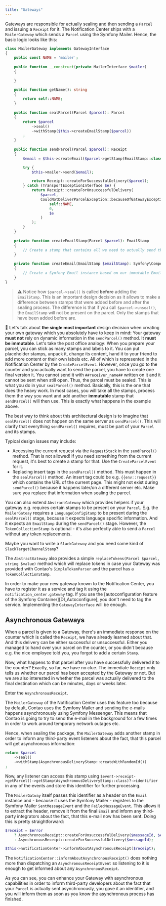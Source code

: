 ```yaml
---
title: "Gateways"
---
```


Gateways are responsible for actually sealing and then sending a `Parcel` and issuing a `Receipt` for it.
The Notification Center ships with a `MailerGateway` which sends a `Parcel` using the Symfony Mailer.
Hence, the basic logic looks like this:

```php
class MailerGateway implements GatewayInterface
{
    public const NAME = 'mailer';
    
    public function __construct(private MailerInterface $mailer) 
    {
    
    }

    public function getName(): string
    {
        return self::NAME;
    }
    
    public function sealParcel(Parcel $parcel): Parcel
    {
        return $parcel
            ->seal()
            ->withStamp($this->createEmailStamp($parcel))
        ;
    }
    
    public function sendParcel(Parcel $parcel): Receipt
    {
        $email = $this->createEmail($parcel->getStamp(EmailStamp::class));

        try {
            $this->mailer->send($email);

            return Receipt::createForSuccessfulDelivery($parcel);
        } catch (TransportExceptionInterface $e) {
            return Receipt::createForUnsuccessfulDelivery(
                $parcel,
                CouldNotDeliverParcelException::becauseOfGatewayException(
                    self::NAME,
                    0,
                    $e
                )
            );
        }
    }
    
    private function createEmailStamp(Parcel $parcel): EmailStamp
    {
        // Create a stamp that contains all we need to actually send the e-mail
    }
    
    private function createEmail(EmailStamp $emailStamp): Symfony\Component\Mime\Email
    {
        // Create a Symfony Email instance based on our immutable EmailStamp
    }
}
```

> ⚠️ Notice how `$parcel->seal()` is called **before** adding the `EmailStamp`. This is an important design decision
> as it allows to make a difference between stamps that were added before and after the sealing process. The difference
> is that if you call `$parcel->unseal()`, the `EmailStamp` will not be present on the parcel. Only the stamps that have
> been added before are.

🚨 Let's talk about **the single most important** design decision when creating your own gateway which you
absolutely have to keep in mind: Your gateway **must not** rely on dynamic information in the `sendParcel()`
method. It **must be immutable**. Let's take the post office analogy: When you prepare your parcel, you can stick as many stamps and labels to
it. You can put placeholder stamps, unpack it, change its content, hand it to your friend to add more content or their own
labels etc. All of which is represented in the Notification Center by the `CreateParcelEvent`. However,
once you go to the counter and you actually want to send the parcel, you have to create one final version it. You cannot send it with `##receiver_name##` written on it and it cannot be sent when still open.
Thus, the parcel must be sealed. This is what you do in your `sealParcel()` method. Basically, this
is the one that does the heavy work. In most cases, you will take all the stamps, process them the way you want and
add another **immutable** stamp that `sendParcel()` will then use. This is exactly what happens in the example above.

The best way to think about this architectural design is to imagine that `sealParcel()` does not happen on the
same server as `sendParcel()`. This will clarify that everything `sendParcel()` requires, must be part of your
`Parcel` and its stamps.

Typical design issues may include:

* Accessing the current request via the `RequestStack` in the `sendParcel()` method. That is not allowed! If you
  need something from the current request, it's best to create a stamp for that. Use the `CreateParcelEvent` for it.
* Replacing insert tags in the `sendParcel()` method. This must happen in the `sealParcel()` method. An insert tag
  could be e.g. `{{env::request}}` which contains the URL of the current page. This might not exist during `sendParcel()`
  because it happens later/on a different server etc. Make sure you replace that information when sealing the parcel.

You can also extend `AbstractGateway` which provides helpers if your gateway e.g. requires certain stamps
to be present on your `Parcel`. E.g. the `MailerGateay` requires a `LanguageConfigStamp` to be present during the
`sealParcel()` stage, because it expects language specific information. And it expects an `EmailStamp` during
the `sendParcel()` stage. However, the `TokenCollectionStamp` is optional - it's also perfectly able
to send a `Parcel` without any token replacements.

Maybe you want to write a `SlackGateway` and you need some kind of `SlackTargetChannelStamp`?

The `AbstractGateway` also provides a simple `replaceTokens(Parcel $parcel, string $value)` method which will replace
tokens in case your Gateway was provided with Contao's `SimpleTokenParser` and the parcel has a `TokenCollectionStamp`.

In order to make your new gateway known to the Notification Center, you have to register it as a
service and tag it using the `notification_center.gateway` tag. If you use the [autoconfiguration
feature of the Symfony Container][DI_Autoconfigure], you don't need to tag the service. Implementing the
`GatewayInterface` will be enough.

## Asynchronous Gateways

When a parcel is given to a Gateway, there's an immediate response on the counter which is called the `Receipt`, we have
already learned about that. And this delivery can be either successful or unsuccessful. Either you managed to hand over
your parcel on the counter, or you didn't because e.g. the nice employee told you, you forgot to add a certain `Stamp`.

Now, what happens to that parcel after you have successfully delivered it to the counter? Exactly, so far, we have no clue.
The immediate `Receipt` only tells us whether our parcel has been accepted by the Gateway or not. But we are also interested
in whether the parcel was actually delivered to the final destination which can be minutes, days or weeks later.

Enter the `AsynchronousReceipt`.

The `MailerGateway` of the Notification Center uses this feature too because by default, Contao uses the Symfony Mailer
and sending the e-mails happens asynchronously using Symfony Messenger. This means that Contao is going to try to send
the e-mail in the background for a few times in order to work around temporary network outages etc.

Hence, when sealing the package, the `MailerGateway` adds another stamp in order to inform any third-party event listeners
about the fact, that this parcel will get asynchronous information:

```php
return $parcel
    ->seal()
    ->withStamp(AsynchronousDeliveryStamp::createWithRandomId())
;
```

Now, any listener can access this stamp using `$event->receipt->getParcel()->getStamp(AsynchronousDeliveryStamp::class)?->identifier`
in any of the events and store this identifier for further processing.

The `MailerGatway` itself passes this identifier as a header on the `Email` instance and - because it uses the Symfony Mailer -
registers to the Symfony Mailer `SentMessageEvent` and the `FailedMessageEvent`. This allows it to extract the header, remove
it from the final `Email` and inform any third-party integrators about the fact, that this e-mail now has been sent.
Doing this is pretty straightforward:

```php
$receipt = $error
    ? AsynchronousReceipt::createForUnsuccessfulDelivery($messageId, $error)
    : AsynchronousReceipt::createForSuccessfulDelivery($messageId);

$this->notificationCenter->informAboutAsynchronousReceipt($receipt);
```

The `NotificationCenter::informAboutAsynchronousReceipt()` does nothing more than dispatching an `AsynchronousReceiptEvent`
so listening to it is enough to get informed about any `AsynchronousReceipt`.

As you can see, you can enhance your Gateway with asynchronous capabilities in order to inform third-party developers about
the fact that your `Parcel` is actually sent asynchronously, you gave it an identifier, and you will inform them as soon
as you know the asynchronous process has finished.